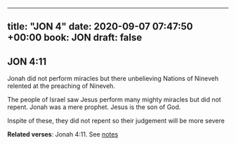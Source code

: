 
---
title: "JON 4"
date: 2020-09-07 07:47:50 +00:00
book: JON
draft: false
---

## JON 4:11

Jonah did not perform miracles but there unbelieving Nations of Nineveh relented at the preaching of Nineveh.

The people of Israel saw Jesus perform many mighty miracles but did not repent. Jonah was a mere prophet. Jesus is the son of God.

Inspite of these, they did not repent so their judgement will be more severe

**Related verses**: Jonah 4:11. See [notes](https://my.bible.com/notes/3513223443787801421)

